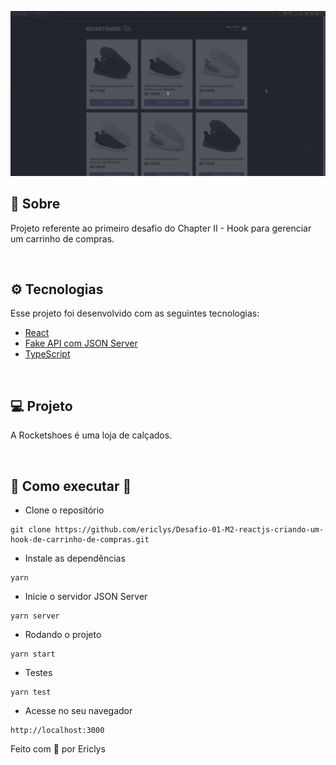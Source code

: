 <p align="center">
  <img alt="dtmoney gif" src=".github/rocketshoes.gif" />
</p>

## 📖 Sobre

Projeto referente ao primeiro desafio do Chapter II - Hook para gerenciar um carrinho de compras.

</br>

## ⚙ Tecnologias

Esse projeto foi desenvolvido com as seguintes tecnologias:

- [React](https://www.reactjs.org)
- [Fake API com JSON Server](https://github.com/typicode/json-server)
- [TypeScript](https://www.typescriptlang.org)

</br>

## 💻 Projeto

A Rocketshoes é uma loja de calçados.

</br>

## 👷 Como executar 🚀

- Clone o repositório
```
git clone https://github.com/ericlys/Desafio-01-M2-reactjs-criando-um-hook-de-carrinho-de-compras.git
```
- Instale as dependências
```
yarn
```
- Inicie o servidor JSON Server
``` 
yarn server
```
- Rodando o projeto
``` 
yarn start
```
- Testes
``` 
yarn test
```
- Acesse no seu navegador
```
http://localhost:3000
```


Feito com 💜 por Ericlys 
